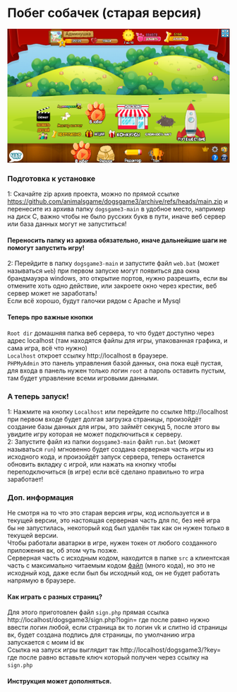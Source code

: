 # Побег собачек (старая версия)

![app](./image.png)  

### Подготовка к установке
1: Скачайте zip архив проекта, можно по прямой ссылке https://github.com/animalsgame/dogsgame3/archive/refs/heads/main.zip и перенесите из архива папку `dogsgame3-main` в удобное место, например на диск C, важно чтобы не было русских букв в пути, иначе веб сервер или база данных могут не запуститься!
#### Переносить папку из архива обязательно, иначе дальнейшие шаги не помогут запустить игру!
2: Перейдите в папку `dogsgame3-main` и запустите файл `web.bat` (может называться `web`) при первом запуске могут появиться два окна брандмауэра windows, это открытие портов, нужно разрешить, если вы отмените хоть одно действие, или закроете окно через крестик, веб сервер может не заработать!  
Если всё хорошо, будут галочки рядом с Apache и Mysql
#### Теперь про важные кнопки 
`Root dir` домашняя папка веб сервера, то что будет доступно через адрес localhost (там находятся файлы для игры, упакованная графика, и сама игра, всё что нужно)  
`Localhost` откроет ссылку http://localhost в браузере.  
`PHPMyAdmin` это панель управления базой данных, она пока ещё пустая, для входа в панель нужен только логин `root` а пароль оставить пустым, там будет управление всеми игровыми данными.

### А теперь запуск!
1: Нажмите на кнопку `Localhost` или перейдите по ссылке http://localhost при первом входе будет долгая загрузка страницы, произойдёт создание базы данных для игры, это займёт секунд 5, после этого вы увидите игру которая не может подключиться к серверу.  
2: Запустите файл из папки `dogsgame3-main` файл `run.bat` (может называться `run`) мгновенно будет создана серверная часть игры из исходного кода, и произойдёт запуск сервера, теперь останется обновить вкладку с игрой, или нажать на кнопку чтобы переподключиться (в игре) если всё сделано правильно то игра заработает!  
### Доп. информация
Не смотря на то что это старая версия игры, код используется и в текущей версии, это настоящая серверная часть для пс, без неё игра бы не запустилась, некоторый код был удалён так как он нужен только в текущей версии.  
Чтобы работали аватарки в игре, нужен токен от любого созданного приложения вк, об этом чуть позже.  
Серверная часть с исходным кодом, находится в папке `src` а клиентская часть с максимально читаемым кодом [файл](webserver/root/dogsgame3/js/jUH83nOTLouz5HMtZurNDFBB8fMrki.js?raw=1) (много кода), но это не исходный код, даже если был бы исходный код, он не будет работать напрямую в браузере.

#### Как играть с разных страниц?
Для этого приготовлен файл `sign.php` прямая ссылка http://localhost/dogsgame3/sign.php?login= где после равно нужно ввести логин любой, если страница вк то логин vk и слитно id страницы вк, будет создана подпись для страницы, по умолчанию игра запускается с моим id вк  
Ссылка на запуск игры выглядит так http://localhost/dogsgame3/?key= где после равно вставьте ключ который получен через ссылку на `sign.php`

#### Инструкция может дополняться.
